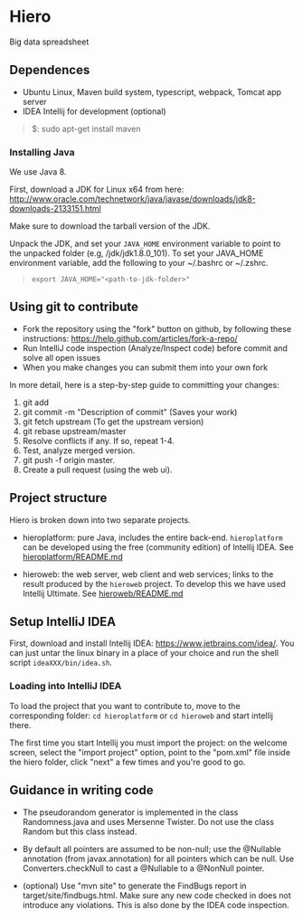 # Hiero
Big data spreadsheet

## Dependences

* Ubuntu Linux, Maven build system, typescript, webpack, Tomcat app server
* IDEA Intellij for development (optional)

> $: sudo apt-get install maven

### Installing Java

We use Java 8.

First, download a JDK for Linux x64 from here: http://www.oracle.com/technetwork/java/javase/downloads/jdk8-downloads-2133151.html

Make sure to download the tarball version of the JDK.

Unpack the JDK, and set your `JAVA_HOME` environment variable to point
to the unpacked folder (e.g, <fully qualified path
to>/jdk/jdk1.8.0_101). To set your JAVA_HOME environment variable, add
the following to your ~/.bashrc or ~/.zshrc.

> ```export JAVA_HOME="<path-to-jdk-folder>"```

## Using git to contribute

* Fork the repository using the "fork" button on github, by following these instructions:
https://help.github.com/articles/fork-a-repo/
* Run IntelliJ code inspection (Analyze/Inspect code) before commit and solve all open issues
* When you make changes you can submit them into your own fork

In more detail, here is a step-by-step guide to committing your changes:

1. git add <files that changed>
2. git commit -m "Description of commit" (Saves your work)
3. git fetch upstream (To get the upstream version)
4. git rebase upstream/master
5. Resolve conflicts if any. If so, repeat 1-4.
6. Test, analyze merged version.
7. git push -f origin master.
8. Create a pull request (using the web ui).

## Project structure

Hiero is broken down into two separate projects.

* hieroplatform: pure Java, includes the entire back-end.  `hieroplatform` can be
developed using the free (community edition) of Intellij IDEA.  See
[hieroplatform/README.md](hieroplatform/README.md)

* hieroweb: the web server, web client and web services; links to the
result produced by the `hieroweb` project.  To develop this we have
used Intellij Ultimate.  See [hieroweb/README.md](hieroweb/README.md)

## Setup IntelliJ IDEA

First, download and install Intellij IDEA:
https://www.jetbrains.com/idea/.  You can just untar the linux binary
in a place of your choice and run the shell script
`ideaXXX/bin/idea.sh`.

### Loading into IntelliJ IDEA

To load the project that you want to contribute to, move to the
corresponding folder: `cd hieroplatform` or `cd hieroweb` and start
intellij there.

The first time you start Intellij you must import the project: on the
welcome screen, select the "import project" option, point to the
"pom.xml" file inside the hiero folder, click "next" a few times and
you're good to go.

## Guidance in writing code

* The pseudorandom generator is implemented in the class
  Randomness.java and uses Mersenne Twister.  Do not use the class
  Random but this class instead.

* By default all pointers are assumed to be non-null; use the
  @Nullable annotation (from javax.annotation) for all pointers which
  can be null.  Use Converters.checkNull to cast a @Nullable to a
  @NonNull pointer.

* (optional) Use "mvn site" to generate the FindBugs report in
  target/site/findbugs.html.  Make sure any new code checked in does
  not introduce any violations.  This is also done by the IDEA code
  inspection.
